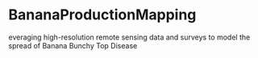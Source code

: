 # BananaProductionMapping
everaging high-resolution remote sensing data and surveys to model the spread of Banana Bunchy Top Disease
